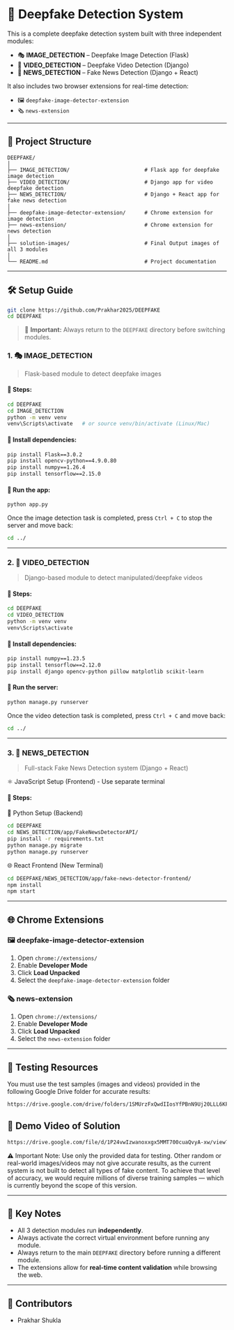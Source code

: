 
# 🧠 Deepfake Detection System

This is a complete deepfake detection system built with three independent modules:

- 🎭 **IMAGE_DETECTION** – Deepfake Image Detection (Flask)
- 🎥 **VIDEO_DETECTION** – Deepfake Video Detection (Django)
- 📰 **NEWS_DETECTION** – Fake News Detection (Django + React)

It also includes two browser extensions for real-time detection:

- 🖼️ `deepfake-image-detector-extension`
- 🗞️ `news-extension`

---

## 📁 Project Structure

```
DEEPFAKE/
│
├── IMAGE_DETECTION/                        # Flask app for deepfake image detection
├── VIDEO_DETECTION/                        # Django app for video deepfake detection
├── NEWS_DETECTION/                         # Django + React app for fake news detection
│
├── deepfake-image-detector-extension/      # Chrome extension for image detection
├── news-extension/                         # Chrome extension for news detection
│
├── solution-images/                        # Final Output images of all 3 modules     
│
└── README.md                               # Project documentation
```

---

## 🛠️ Setup Guide

```bash
git clone https://github.com/Prakhar2025/DEEPFAKE
cd DEEPFAKE
```

> 📌 **Important:** Always return to the `DEEPFAKE` directory before switching modules.

### 1. 🎭 IMAGE_DETECTION

> Flask-based module to detect deepfake images

#### 📌 Steps:
```bash
cd DEEPFAKE
cd IMAGE_DETECTION
python -m venv venv
venv\Scripts\activate   # or source venv/bin/activate (Linux/Mac)
```

#### 🔧 Install dependencies:
```bash
pip install Flask==3.0.2
pip install opencv-python==4.9.0.80
pip install numpy==1.26.4
pip install tensorflow==2.15.0
```

#### 🚀 Run the app:
```bash
python app.py
```
Once the image detection task is completed, press `Ctrl + C` to stop the server and move back:
```bash
cd ../
```

---

### 2. 🎥 VIDEO_DETECTION

> Django-based module to detect manipulated/deepfake videos

#### 📌 Steps:
```bash
cd DEEPFAKE
cd VIDEO_DETECTION
python -m venv venv
venv\Scripts\activate
```

#### 🔧 Install dependencies:
```bash
pip install numpy==1.23.5
pip install tensorflow==2.12.0
pip install django opencv-python pillow matplotlib scikit-learn
```

#### 🚀 Run the server:
```bash
python manage.py runserver
```
Once the video detection task is completed, press `Ctrl + C` and move back:
```bash
cd ../
```

---

### 3. 📰 NEWS_DETECTION

> Full-stack Fake News Detection system (Django + React)

⚛️ JavaScript Setup (Frontend) - Use separate terminal

#### 📌 Steps:

🐍 Python Setup (Backend)
```bash
cd DEEPFAKE
cd NEWS_DETECTION/app/FakeNewsDetectorAPI/
pip install -r requirements.txt
python manage.py migrate
python manage.py runserver
```

🌐 React Frontend (New Terminal)
```bash
cd DEEPFAKE/NEWS_DETECTION/app/fake-news-detector-frontend/
npm install
npm start
```

---

## 🌐 Chrome Extensions

### 🖼️ deepfake-image-detector-extension

1. Open `chrome://extensions/`
2. Enable **Developer Mode**
3. Click **Load Unpacked**
4. Select the `deepfake-image-detector-extension` folder

### 🗞️ news-extension

1. Open `chrome://extensions/`
2. Enable **Developer Mode**
3. Click **Load Unpacked**
4. Select the `news-extension` folder

---

## 🧪 Testing Resources

You must use the test samples (images and videos) provided in the following Google Drive folder for accurate results:
```bash
https://drive.google.com/drive/folders/1SMUrzFxQwdIIosYfPBnN9Uj20LLL6KFI?usp=drive_link
```
## 🧪 Demo Video of Solution
```bash
https://drive.google.com/file/d/1P24vwIzwanoxxgx5MMT700cuaQvyA-xw/view?usp=drive_link
```
⚠️ Important Note:
Use only the provided data for testing. Other random or real-world images/videos may not give accurate results, as the current system is not built to detect all types of fake content.
To achieve that level of accuracy, we would require millions of diverse training samples — which is currently beyond the scope of this version.

---

## 📌 Key Notes

- All 3 detection modules run **independently**.
- Always activate the correct virtual environment before running any module.
- Always return to the main `DEEPFAKE` directory before running a different module.
- The extensions allow for **real-time content validation** while browsing the web.

---

## 👥 Contributors

- Prakhar Shukla

